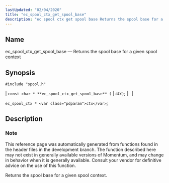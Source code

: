 ```yaml
---
lastUpdated: "02/04/2020"
title: "ec_spool_ctx_get_spool_base"
description: "ec spool ctx get spool base Returns the spool base for a given spool context const char ec spool ctx get spool base ctx ec spool ctx ctx This reference page was automatically generated from functions found in the header files in the development branch The function described here may..."
---
```


<a name="apis.ec_spool_ctx_get_spool_base"></a> 
## Name

ec_spool_ctx_get_spool_base — Returns the spool base for a given spool context

## Synopsis

`#include "spool.h"`

| `const char * **ec_spool_ctx_get_spool_base** (` | <var class="pdparam">ctx</var>`)`; |   |

`ec_spool_ctx * <var class="pdparam">ctx</var>`;<a name="idp62349632"></a> 
## Description

### Note

This reference page was automatically generated from functions found in the header files in the development branch. The function described here may not exist in generally available versions of Momentum, and may change in behavior when it is generally available. Consult your vendor for definitive advice on the use of this function.

Returns the spool base for a given spool context.